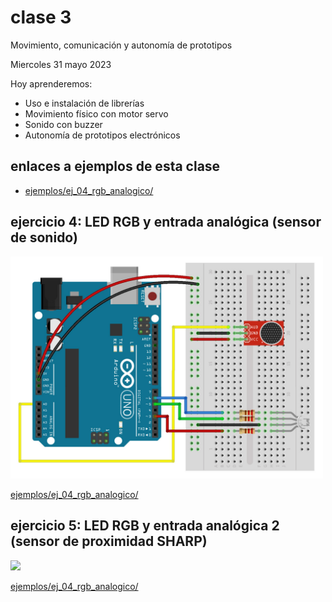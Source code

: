 # clase 3

Movimiento, comunicación y autonomía de prototipos

Miercoles 31 mayo 2023

Hoy aprenderemos:

- Uso e instalación de librerías
- Movimiento físico con motor servo
- Sonido con buzzer
- Autonomía de prototipos electrónicos

## enlaces a ejemplos de esta clase

- [ejemplos/ej_04_rgb_analogico/](./ejemplos/ej_04_rgb_analogico/)

## ejercicio 4: LED RGB y entrada analógica (sensor de sonido)

<img src="media/ej_04_rgb_analogico_sonido.jpg" width="500">

[ejemplos/ej_04_rgb_analogico/](./ejemplos/ej_04_rgb_analogico/)

## ejercicio 5: LED RGB y entrada analógica 2 (sensor de proximidad SHARP)

<img src="media/ej_04_rgb_analogico_sharp.jpg" width="500">

[ejemplos/ej_04_rgb_analogico/](./ejemplos/ej_04_rgb_analogico/)
